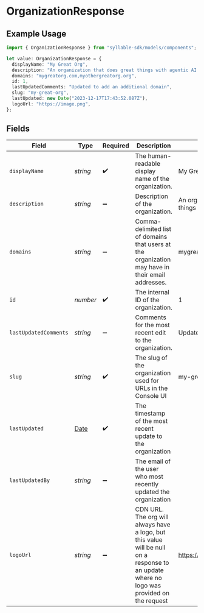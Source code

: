 # OrganizationResponse

## Example Usage

```typescript
import { OrganizationResponse } from "syllable-sdk/models/components";

let value: OrganizationResponse = {
  displayName: "My Great Org",
  description: "An organization that does great things with agentic AI.",
  domains: "mygreatorg.com,myothergreatorg.org",
  id: 1,
  lastUpdatedComments: "Updated to add an additional domain",
  slug: "my-great-org",
  lastUpdated: new Date("2023-12-17T17:43:52.087Z"),
  logoUrl: "https://image.png",
};
```

## Fields

| Field                                                                                                                                      | Type                                                                                                                                       | Required                                                                                                                                   | Description                                                                                                                                | Example                                                                                                                                    |
| ------------------------------------------------------------------------------------------------------------------------------------------ | ------------------------------------------------------------------------------------------------------------------------------------------ | ------------------------------------------------------------------------------------------------------------------------------------------ | ------------------------------------------------------------------------------------------------------------------------------------------ | ------------------------------------------------------------------------------------------------------------------------------------------ |
| `displayName`                                                                                                                              | *string*                                                                                                                                   | :heavy_check_mark:                                                                                                                         | The human-readable display name of the organization.                                                                                       | My Great Org                                                                                                                               |
| `description`                                                                                                                              | *string*                                                                                                                                   | :heavy_minus_sign:                                                                                                                         | Description of the organization.                                                                                                           | An organization that does great things with agentic AI.                                                                                    |
| `domains`                                                                                                                                  | *string*                                                                                                                                   | :heavy_minus_sign:                                                                                                                         | Comma-delimited list of domains that users at the organization may have in their email addresses.                                          | mygreatorg.com,myothergreatorg.org                                                                                                         |
| `id`                                                                                                                                       | *number*                                                                                                                                   | :heavy_check_mark:                                                                                                                         | The internal ID of the organization.                                                                                                       | 1                                                                                                                                          |
| `lastUpdatedComments`                                                                                                                      | *string*                                                                                                                                   | :heavy_minus_sign:                                                                                                                         | Comments for the most recent edit to the organization.                                                                                     | Updated to add an additional domain                                                                                                        |
| `slug`                                                                                                                                     | *string*                                                                                                                                   | :heavy_check_mark:                                                                                                                         | The slug of the organization used for URLs in the Console UI                                                                               | my-great-org                                                                                                                               |
| `lastUpdated`                                                                                                                              | [Date](https://developer.mozilla.org/en-US/docs/Web/JavaScript/Reference/Global_Objects/Date)                                              | :heavy_check_mark:                                                                                                                         | The timestamp of the most recent update to the organization                                                                                |                                                                                                                                            |
| `lastUpdatedBy`                                                                                                                            | *string*                                                                                                                                   | :heavy_minus_sign:                                                                                                                         | The email of the user who most recently updated the organization                                                                           |                                                                                                                                            |
| `logoUrl`                                                                                                                                  | *string*                                                                                                                                   | :heavy_minus_sign:                                                                                                                         | CDN URL. The org will always have a logo, but this value will be null on a response to an update where no logo was provided on the request | https://image.png                                                                                                                          |